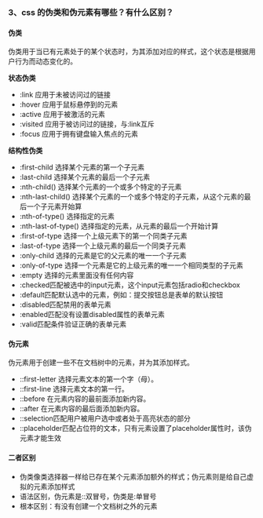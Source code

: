 ### 3、css 的伪类和伪元素有哪些？有什么区别？

#### 伪类

伪类用于当已有元素处于的某个状态时，为其添加对应的样式，这个状态是根据用户行为而动态变化的。

**状态伪类**  
- :link 应用于未被访问过的链接
- :hover 应用于鼠标悬停到的元素
- :active 应用于被激活的元素
- :visited 应用于被访问过的链接，与:link互斥
- :focus 应用于拥有键盘输入焦点的元素

**结构性伪类**

- :first-child 选择某个元素的第一个子元素
- :last-child 选择某个元素的最后一个子元素
- :nth-child() 选择某个元素的一个或多个特定的子元素
- :nth-last-child() 选择某个元素的一个或多个特定的子元素，从这个元素的最后一个子元素开始算
- :nth-of-type() 选择指定的元素
- :nth-last-of-type() 选择指定的元素，从元素的最后一个开始计算
- :first-of-type 选择一个上级元素下的第一个同类子元素
- :last-of-type 选择一个上级元素的最后一个同类子元素
- :only-child 选择的元素是它的父元素的唯一一个子元素
- :only-of-type 选择一个元素是它的上级元素的唯一一个相同类型的子元素
- :empty 选择的元素里面没有任何内容
- :checked匹配被选中的input元素，这个input元素包括radio和checkbox
- :default匹配默认选中的元素，例如：提交按钮总是表单的默认按钮
- :disabled匹配禁用的表单元素
- :enabled匹配没有设置disabled属性的表单元素
- :valid匹配条件验证正确的表单元素

#### 伪元素

伪元素用于创建一些不在文档树中的元素，并为其添加样式。   

- ::first-letter 选择元素文本的第一个字（母）。
- ::first-line 选择元素文本的第一行。
- ::before 在元素内容的最前面添加新内容。
- ::after 在元素内容的最后面添加新内容。
- ::selection匹配用户被用户选中或者处于高亮状态的部分
- ::placeholder匹配占位符的文本，只有元素设置了placeholder属性时，该伪元素才能生效

#### 二者区别

- 伪类像类选择器一样给已存在某个元素添加额外的样式；伪元素则是给自己虚拟的元素添加样式
- 语法区别，伪元素是::双冒号，伪类是:单冒号
- 根本区别：有没有创建一个文档树之外的元素
